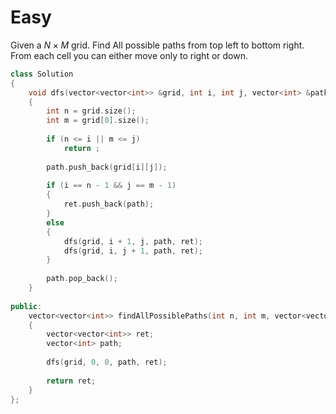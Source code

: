 # Easy

Given a $N \times M$ grid. Find All possible paths from top left to bottom right. From each cell you can either move only to right or down.

```cpp
class Solution
{
    void dfs(vector<vector<int>> &grid, int i, int j, vector<int> &path, vector<vector<int>> &ret)
    {
        int n = grid.size();
        int m = grid[0].size();
        
        if (n <= i || m <= j)
            return ;
        
        path.push_back(grid[i][j]);
        
        if (i == n - 1 && j == m - 1)
        {
            ret.push_back(path);
        }
        else
        {
            dfs(grid, i + 1, j, path, ret);
            dfs(grid, i, j + 1, path, ret);
        }
        
        path.pop_back();
    }
    
public:
    vector<vector<int>> findAllPossiblePaths(int n, int m, vector<vector<int>> &grid)
    {
        vector<vector<int>> ret;
        vector<int> path;
        
        dfs(grid, 0, 0, path, ret);
        
        return ret;
    }
};
```
